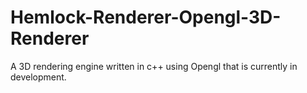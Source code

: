 # Hemlock-Renderer-Opengl-3D-Renderer
A 3D rendering engine written in c++ using Opengl that is currently in development.
